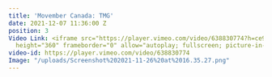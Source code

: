 ```yaml
---
title: 'Movember Canada: TMG'
date: 2021-12-07 11:36:00 Z
position: 3
Video Link: <iframe src="https://player.vimeo.com/video/638830774?h=ce9aa0d3cf" width="640"
  height="360" frameborder="0" allow="autoplay; fullscreen; picture-in-picture" allowfullscreen></iframe>
video-id: https://player.vimeo.com/video/638830774
Image: "/uploads/Screenshot%202021-11-26%20at%2016.35.27.png"
---
```


